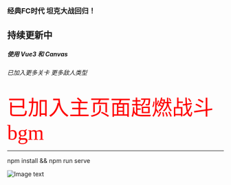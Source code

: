 ### 经典FC时代 坦克大战回归！ 
## 持续更新中

##### 使用 Vue3 和 Canvas 

###### 已加入更多关卡 更多敌人类型

<font face="黑体" color="red" size=7>已加入主页面超燃战斗bgm</font>
***
npm install && npm run serve



![Image text](https://raw.githubusercontent.com/mia1232/Vue3tankWar2D/master/assets/WechatIMG990.jpeg)   

